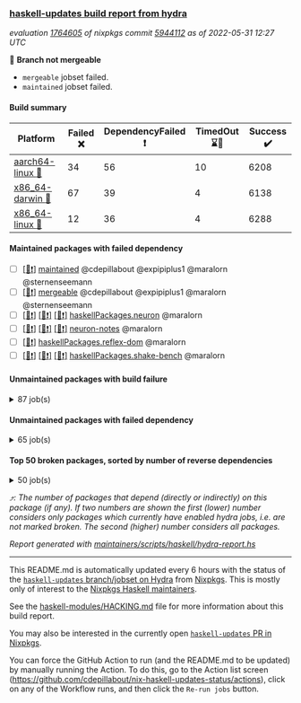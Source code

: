### [haskell-updates build report from hydra](https://hydra.nixos.org/jobset/nixpkgs/haskell-updates)
*evaluation [1764605](https://hydra.nixos.org/eval/1764605) of nixpkgs commit [5944112](https://github.com/NixOS/nixpkgs/commits/5944112af71a2bb444e7f66d44ecb9c7ccd99e83) as of 2022-05-31 12:27 UTC*

:red_circle: **Branch not mergeable**
  * `mergeable` jobset failed.
  * `maintained` jobset failed.

#### Build summary

 | Platform | Failed :x: | DependencyFailed :heavy_exclamation_mark: | TimedOut :hourglass::no_entry_sign: | Success :heavy_check_mark: | 
 | --- | --- | --- | --- | --- | 
 | [aarch64-linux :iphone:](https://hydra.nixos.org/eval/1764605?filter=.aarch64-linux) | 34 | 56 | 10 | 6208 | 
 | [x86_64-darwin :apple:](https://hydra.nixos.org/eval/1764605?filter=.x86_64-darwin) | 67 | 39 | 4 | 6138 | 
 | [x86_64-linux :penguin:](https://hydra.nixos.org/eval/1764605?filter=.x86_64-linux) | 12 | 36 | 4 | 6288 | 
#### Maintained packages with failed dependency
- [ ] [[:penguin::heavy_exclamation_mark:]](https://hydra.nixos.org/build/178716419) [maintained](https://hydra.nixos.org/eval/1764605?filter=maintained) @cdepillabout @expipiplus1 @maralorn @sternenseemann
- [ ] [[:penguin::heavy_exclamation_mark:]](https://hydra.nixos.org/build/178589486) [mergeable](https://hydra.nixos.org/eval/1764605?filter=mergeable) @cdepillabout @expipiplus1 @maralorn @sternenseemann
- [ ] [[:iphone::heavy_exclamation_mark:]](https://hydra.nixos.org/build/178700655) [[:apple::heavy_exclamation_mark:]](https://hydra.nixos.org/build/178700800) [[:penguin::heavy_exclamation_mark:]](https://hydra.nixos.org/build/178700678) [haskellPackages.neuron](https://hydra.nixos.org/eval/1764605?filter=haskellPackages.neuron) @maralorn
- [ ] [[:iphone::heavy_exclamation_mark:]](https://hydra.nixos.org/build/178700791) [[:apple::heavy_exclamation_mark:]](https://hydra.nixos.org/build/178700758) [[:penguin::heavy_exclamation_mark:]](https://hydra.nixos.org/build/178700794) [neuron-notes](https://hydra.nixos.org/eval/1764605?filter=neuron-notes) @maralorn
- [ ] [[:penguin::heavy_exclamation_mark:]](https://hydra.nixos.org/build/178580480) [haskellPackages.reflex-dom](https://hydra.nixos.org/eval/1764605?filter=haskellPackages.reflex-dom) @maralorn
- [ ] [[:iphone::heavy_exclamation_mark:]](https://hydra.nixos.org/build/178589164) [[:apple::heavy_exclamation_mark:]](https://hydra.nixos.org/build/178588410) [[:penguin::heavy_exclamation_mark:]](https://hydra.nixos.org/build/178586401) [haskellPackages.shake-bench](https://hydra.nixos.org/eval/1764605?filter=haskellPackages.shake-bench) @maralorn
#### Unmaintained packages with build failure
<details><summary>87 job(s) </summary>

- [ ] [[:iphone::x:]](https://hydra.nixos.org/build/178576717) [[:apple::x:]](https://hydra.nixos.org/build/178585311) [[:penguin::x:]](https://hydra.nixos.org/build/178586095) [haskellPackages.Chart-diagrams](https://hydra.nixos.org/eval/1764605?filter=haskellPackages.Chart-diagrams)  :arrow_heading_up: 9 | 14
- [ ] [[:iphone::x:]](https://hydra.nixos.org/build/178581820) [[:apple::x:]](https://hydra.nixos.org/build/178577090) [[:penguin::x:]](https://hydra.nixos.org/build/178594071) [haskellPackages.reflex](https://hydra.nixos.org/eval/1764605?filter=haskellPackages.reflex)  :arrow_heading_up: 6 | 44
- [ ] [[:iphone::x:]](https://hydra.nixos.org/build/178580821) [[:apple::heavy_check_mark:]](https://hydra.nixos.org/build/178585542) [[:penguin::heavy_check_mark:]](https://hydra.nixos.org/build/178579820) [haskellPackages.OrderedBits](https://hydra.nixos.org/eval/1764605?filter=haskellPackages.OrderedBits)  :arrow_heading_up: 5 | 36
- [ ] [[:iphone::x:]](https://hydra.nixos.org/build/178576783) [[:apple::x:]](https://hydra.nixos.org/build/178590748) [[:penguin::x:]](https://hydra.nixos.org/build/178577805) [haskellPackages.purescript](https://hydra.nixos.org/eval/1764605?filter=haskellPackages.purescript)  :arrow_heading_up: 3 | 8
- [ ] [[:iphone::x:]](https://hydra.nixos.org/build/178576809) [[:apple::heavy_check_mark:]](https://hydra.nixos.org/build/178578018) [[:penguin::heavy_check_mark:]](https://hydra.nixos.org/build/178586256) [haskellPackages.flatparse](https://hydra.nixos.org/eval/1764605?filter=haskellPackages.flatparse)  :arrow_heading_up: 3 | 5
- [ ] [[:iphone::x:]](https://hydra.nixos.org/build/178589003) [[:apple::heavy_check_mark:]](https://hydra.nixos.org/build/178591706) [[:penguin::heavy_check_mark:]](https://hydra.nixos.org/build/178594356) [haskellPackages.hw-json-simd](https://hydra.nixos.org/eval/1764605?filter=haskellPackages.hw-json-simd)  :arrow_heading_up: 2 | 8
- [ ] [[:iphone::x:]](https://hydra.nixos.org/build/178582790) [[:apple::heavy_check_mark:]](https://hydra.nixos.org/build/178588386) [[:penguin::heavy_check_mark:]](https://hydra.nixos.org/build/178588810) [haskellPackages.hw-simd](https://hydra.nixos.org/eval/1764605?filter=haskellPackages.hw-simd)  :arrow_heading_up: 2 | 8
- [ ] [[:iphone::x:]](https://hydra.nixos.org/build/178584294) [[:apple::heavy_check_mark:]](https://hydra.nixos.org/build/178585044) [[:penguin::heavy_check_mark:]](https://hydra.nixos.org/build/178582244) [haskellPackages.quic](https://hydra.nixos.org/eval/1764605?filter=haskellPackages.quic)  :arrow_heading_up: 2 | 2
- [ ] [[:iphone::x:]](https://hydra.nixos.org/build/178588770) [[:apple::heavy_check_mark:]](https://hydra.nixos.org/build/178595148) [[:penguin::heavy_check_mark:]](https://hydra.nixos.org/build/178587710) [haskellPackages.freetype2](https://hydra.nixos.org/eval/1764605?filter=haskellPackages.freetype2)  :arrow_heading_up: 1 | 8
- [ ] [[:iphone::heavy_check_mark:]](https://hydra.nixos.org/build/178582493) [[:apple::x:]](https://hydra.nixos.org/build/178590001) [[:penguin::heavy_check_mark:]](https://hydra.nixos.org/build/178581038) [haskellPackages.free-vector-spaces](https://hydra.nixos.org/eval/1764605?filter=haskellPackages.free-vector-spaces)  :arrow_heading_up: 1 | 7
- [ ] [[:iphone::x:]](https://hydra.nixos.org/build/178588014) [[:apple::heavy_check_mark:]](https://hydra.nixos.org/build/178586597) [[:penguin::heavy_check_mark:]](https://hydra.nixos.org/build/178591958) [haskellPackages.long-double](https://hydra.nixos.org/eval/1764605?filter=haskellPackages.long-double)  :arrow_heading_up: 1 | 2
- [ ] [[:iphone::x:]](https://hydra.nixos.org/build/178655807) [[:apple::x:]](https://hydra.nixos.org/build/178655802) [[:penguin::x:]](https://hydra.nixos.org/build/178655819) [haskellPackages.composite-cassava](https://hydra.nixos.org/eval/1764605?filter=haskellPackages.composite-cassava)  :arrow_heading_up: 1 | 1
- [ ] [[:iphone::x:]](https://hydra.nixos.org/build/178586191) [[:apple::x:]](https://hydra.nixos.org/build/178586963) [[:penguin::heavy_check_mark:]](https://hydra.nixos.org/build/178584803) [haskellPackages.easytensor](https://hydra.nixos.org/eval/1764605?filter=haskellPackages.easytensor)  :arrow_heading_up: 1 | 1
- [ ] [[:iphone::heavy_check_mark:]](https://hydra.nixos.org/build/178590955) [[:apple::x:]](https://hydra.nixos.org/build/178590566) [[:penguin::heavy_check_mark:]](https://hydra.nixos.org/build/178594277) [haskellPackages.grab](https://hydra.nixos.org/eval/1764605?filter=haskellPackages.grab)  :arrow_heading_up: 1 | 1
- [ ] [[:iphone::heavy_check_mark:]](https://hydra.nixos.org/build/178581028) [[:apple::x:]](https://hydra.nixos.org/build/178595362) [[:penguin::heavy_check_mark:]](https://hydra.nixos.org/build/178591845) [haskellPackages.kazura-queue](https://hydra.nixos.org/eval/1764605?filter=haskellPackages.kazura-queue)  :arrow_heading_up: 1 | 1
- [ ] [[:iphone::heavy_check_mark:]](https://hydra.nixos.org/build/178584109) [[:apple::x:]](https://hydra.nixos.org/build/178594502) [[:penguin::heavy_check_mark:]](https://hydra.nixos.org/build/178582825) [haskellPackages.keep-alive](https://hydra.nixos.org/eval/1764605?filter=haskellPackages.keep-alive)  :arrow_heading_up: 1 | 1
- [ ] [[:iphone::x:]](https://hydra.nixos.org/build/178586324) [[:apple::heavy_check_mark:]](https://hydra.nixos.org/build/178581133) [[:penguin::heavy_check_mark:]](https://hydra.nixos.org/build/178580064) [haskellPackages.nlopt-haskell](https://hydra.nixos.org/eval/1764605?filter=haskellPackages.nlopt-haskell)  :arrow_heading_up: 1 | 1
- [ ] [[:iphone::x:]](https://hydra.nixos.org/build/178700798) [[:apple::heavy_check_mark:]](https://hydra.nixos.org/build/178700740) [[:penguin::heavy_check_mark:]](https://hydra.nixos.org/build/178700702) [haskellPackages.swisstable](https://hydra.nixos.org/eval/1764605?filter=haskellPackages.swisstable)  :arrow_heading_up: 1 | 1
- [ ] [[:iphone::x:]](https://hydra.nixos.org/build/178578286) [[:apple::heavy_check_mark:]](https://hydra.nixos.org/build/178578363) [[:penguin::heavy_check_mark:]](https://hydra.nixos.org/build/178588035) [haskellPackages.unicode-properties](https://hydra.nixos.org/eval/1764605?filter=haskellPackages.unicode-properties)  :arrow_heading_up: 1 | 1
- [ ] [[:iphone::heavy_check_mark:]](https://hydra.nixos.org/build/178578840) [[:apple::x:]](https://hydra.nixos.org/build/178577147) [[:penguin::heavy_check_mark:]](https://hydra.nixos.org/build/178580620) [haskellPackages.zip](https://hydra.nixos.org/eval/1764605?filter=haskellPackages.zip)  :arrow_heading_up: 0 | 5
- [ ] [[:iphone::heavy_check_mark:]](https://hydra.nixos.org/build/178589262) [[:apple::x:]](https://hydra.nixos.org/build/178577259) [[:penguin::heavy_check_mark:]](https://hydra.nixos.org/build/178594238) [haskellPackages.PyF](https://hydra.nixos.org/eval/1764605?filter=haskellPackages.PyF)  :arrow_heading_up: 0 | 4
- [ ] [[:iphone::heavy_check_mark:]](https://hydra.nixos.org/build/178591753) [[:apple::x:]](https://hydra.nixos.org/build/178589361) [[:penguin::heavy_check_mark:]](https://hydra.nixos.org/build/178582714) [haskellPackages.hmidi](https://hydra.nixos.org/eval/1764605?filter=haskellPackages.hmidi)  :arrow_heading_up: 0 | 4
- [ ] [[:iphone::x:]](https://hydra.nixos.org/build/178589603) [[:apple::x:]](https://hydra.nixos.org/build/178589373) [[:penguin::x:]](https://hydra.nixos.org/build/178583875) [haskellPackages.bloodhound](https://hydra.nixos.org/eval/1764605?filter=haskellPackages.bloodhound)  :arrow_heading_up: 0 | 2
- [ ] [[:iphone::heavy_check_mark:]](https://hydra.nixos.org/build/178591190) [[:apple::x:]](https://hydra.nixos.org/build/178587512) [[:penguin::heavy_check_mark:]](https://hydra.nixos.org/build/178591027) [haskellPackages.posix-socket](https://hydra.nixos.org/eval/1764605?filter=haskellPackages.posix-socket)  :arrow_heading_up: 0 | 2
- [ ] [[:iphone::x:]](https://hydra.nixos.org/build/178588245) [[:apple::x:]](https://hydra.nixos.org/build/178595413) [[:penguin::x:]](https://hydra.nixos.org/build/178583505) [haskellPackages.servant-openapi3](https://hydra.nixos.org/eval/1764605?filter=haskellPackages.servant-openapi3)  :arrow_heading_up: 0 | 2
- [ ] [[:iphone::heavy_check_mark:]](https://hydra.nixos.org/build/178591059) [[:apple::x:]](https://hydra.nixos.org/build/178587819) [[:penguin::heavy_check_mark:]](https://hydra.nixos.org/build/178577559) [haskellPackages.gi-gdkx11](https://hydra.nixos.org/eval/1764605?filter=haskellPackages.gi-gdkx11)  :arrow_heading_up: 0 | 1
- [ ] [[:iphone::heavy_check_mark:]](https://hydra.nixos.org/build/178592946) [[:apple::x:]](https://hydra.nixos.org/build/178587992) [[:penguin::heavy_check_mark:]](https://hydra.nixos.org/build/178594839) [haskellPackages.hamid](https://hydra.nixos.org/eval/1764605?filter=haskellPackages.hamid)  :arrow_heading_up: 0 | 1
- [ ] [[:iphone::heavy_check_mark:]](https://hydra.nixos.org/build/178593498) [[:apple::x:]](https://hydra.nixos.org/build/178583194) [[:penguin::heavy_check_mark:]](https://hydra.nixos.org/build/178584434) [haskellPackages.hmatrix-morpheus](https://hydra.nixos.org/eval/1764605?filter=haskellPackages.hmatrix-morpheus)  :arrow_heading_up: 0 | 1
- [ ] [[:iphone::heavy_check_mark:]](https://hydra.nixos.org/build/178588359) [[:apple::x:]](https://hydra.nixos.org/build/178587791) [[:penguin::heavy_check_mark:]](https://hydra.nixos.org/build/178591404) [haskellPackages.huckleberry](https://hydra.nixos.org/eval/1764605?filter=haskellPackages.huckleberry)  :arrow_heading_up: 0 | 1
- [ ] [[:iphone::heavy_check_mark:]](https://hydra.nixos.org/build/178583215) [[:apple::x:]](https://hydra.nixos.org/build/178587040) [[:penguin::heavy_check_mark:]](https://hydra.nixos.org/build/178587363) [haskellPackages.openal-ffi](https://hydra.nixos.org/eval/1764605?filter=haskellPackages.openal-ffi)  :arrow_heading_up: 0 | 1
- [ ] [[:iphone::x:]](https://hydra.nixos.org/build/178584448) [[:apple::x:]](https://hydra.nixos.org/build/178582031) [[:penguin::x:]](https://hydra.nixos.org/build/178586787) [haskellPackages.pcre2](https://hydra.nixos.org/eval/1764605?filter=haskellPackages.pcre2)  :arrow_heading_up: 0 | 1
- [ ] [[:iphone::x:]](https://hydra.nixos.org/build/178592215) [[:apple::heavy_check_mark:]](https://hydra.nixos.org/build/178585209) [[:penguin::heavy_check_mark:]](https://hydra.nixos.org/build/178591112) [haskellPackages.picosat](https://hydra.nixos.org/eval/1764605?filter=haskellPackages.picosat)  :arrow_heading_up: 0 | 1
- [ ] [[:iphone::heavy_check_mark:]](https://hydra.nixos.org/build/178583799) [[:apple::x:]](https://hydra.nixos.org/build/178594911) [[:penguin::heavy_check_mark:]](https://hydra.nixos.org/build/178588102) [haskellPackages.select](https://hydra.nixos.org/eval/1764605?filter=haskellPackages.select)  :arrow_heading_up: 0 | 1
- [ ] [[:iphone::heavy_check_mark:]](https://hydra.nixos.org/build/178593694) [[:apple::x:]](https://hydra.nixos.org/build/178584930) [[:penguin::heavy_check_mark:]](https://hydra.nixos.org/build/178576964) [haskellPackages.sysinfo](https://hydra.nixos.org/eval/1764605?filter=haskellPackages.sysinfo)  :arrow_heading_up: 0 | 1
- [ ] [[:iphone::heavy_check_mark:]](https://hydra.nixos.org/build/178590844) [[:apple::x:]](https://hydra.nixos.org/build/178576345) [[:penguin::heavy_check_mark:]](https://hydra.nixos.org/build/178577061) [haskellPackages.FractalArt](https://hydra.nixos.org/eval/1764605?filter=haskellPackages.FractalArt) 
- [ ] [[:iphone::x:]](https://hydra.nixos.org/build/178578849) [[:apple::heavy_check_mark:]](https://hydra.nixos.org/build/178581194) [[:penguin::heavy_check_mark:]](https://hydra.nixos.org/build/178584815) [haskellPackages.HsASA](https://hydra.nixos.org/eval/1764605?filter=haskellPackages.HsASA) 
- [ ] [[:iphone::x:]](https://hydra.nixos.org/build/178587340) [[:apple::heavy_check_mark:]](https://hydra.nixos.org/build/178587124) [[:penguin::heavy_check_mark:]](https://hydra.nixos.org/build/178585583) [haskellPackages.binary-io](https://hydra.nixos.org/eval/1764605?filter=haskellPackages.binary-io) 
- [ ] [[:iphone::hourglass::no_entry_sign:]](https://hydra.nixos.org/build/178585255) [[:apple::x:]](https://hydra.nixos.org/build/178588587) [[:penguin::hourglass::no_entry_sign:]](https://hydra.nixos.org/build/178594092) [haskellPackages.bindings-common](https://hydra.nixos.org/eval/1764605?filter=haskellPackages.bindings-common) 
- [ ] [[:iphone::heavy_check_mark:]](https://hydra.nixos.org/build/178594215) [[:apple::x:]](https://hydra.nixos.org/build/178590778) [[:penguin::heavy_check_mark:]](https://hydra.nixos.org/build/178587684) [haskellPackages.chiphunk](https://hydra.nixos.org/eval/1764605?filter=haskellPackages.chiphunk) 
- [ ] [[:iphone::x:]](https://hydra.nixos.org/build/178585897) [[:apple::heavy_check_mark:]](https://hydra.nixos.org/build/178591307) [[:penguin::heavy_check_mark:]](https://hydra.nixos.org/build/178595318) [haskellPackages.comfort-fftw](https://hydra.nixos.org/eval/1764605?filter=haskellPackages.comfort-fftw) 
- [ ] [[:iphone::x:]](https://hydra.nixos.org/build/178655813) [[:apple::x:]](https://hydra.nixos.org/build/178655779) [[:penguin::x:]](https://hydra.nixos.org/build/178655809) [haskellPackages.composite-dhall](https://hydra.nixos.org/eval/1764605?filter=haskellPackages.composite-dhall) 
- [ ] [[:iphone::x:]](https://hydra.nixos.org/build/178655793) [[:apple::x:]](https://hydra.nixos.org/build/178655788) [[:penguin::x:]](https://hydra.nixos.org/build/178655790) [haskellPackages.composite-ekg](https://hydra.nixos.org/eval/1764605?filter=haskellPackages.composite-ekg) 
- [ ] [[:iphone::x:]](https://hydra.nixos.org/build/178655815) [[:apple::x:]](https://hydra.nixos.org/build/178655787) [[:penguin::x:]](https://hydra.nixos.org/build/178655805) [haskellPackages.composite-lens-extra](https://hydra.nixos.org/eval/1764605?filter=haskellPackages.composite-lens-extra) 
- [ ] [[:iphone::x:]](https://hydra.nixos.org/build/178590105) [[:apple::heavy_check_mark:]](https://hydra.nixos.org/build/178588287) [[:penguin::heavy_check_mark:]](https://hydra.nixos.org/build/178589211) [haskellPackages.decision-diagrams](https://hydra.nixos.org/eval/1764605?filter=haskellPackages.decision-diagrams) 
- [ ] [[:iphone::heavy_check_mark:]](https://hydra.nixos.org/build/178592995) [[:apple::x:]](https://hydra.nixos.org/build/178578448) [[:penguin::heavy_check_mark:]](https://hydra.nixos.org/build/178579174) [haskellPackages.diskhash](https://hydra.nixos.org/eval/1764605?filter=haskellPackages.diskhash) 
- [ ] [[:iphone::heavy_check_mark:]](https://hydra.nixos.org/build/178576456) [[:apple::x:]](https://hydra.nixos.org/build/178577416) [[:penguin::heavy_check_mark:]](https://hydra.nixos.org/build/178583024) [haskellPackages.env-extra](https://hydra.nixos.org/eval/1764605?filter=haskellPackages.env-extra) 
- [ ] [[:iphone::heavy_check_mark:]](https://hydra.nixos.org/build/178587233) [[:apple::x:]](https://hydra.nixos.org/build/178589801) [[:penguin::heavy_check_mark:]](https://hydra.nixos.org/build/178581396) [haskellPackages.epub-tools](https://hydra.nixos.org/eval/1764605?filter=haskellPackages.epub-tools) 
- [ ] [[:iphone::heavy_check_mark:]](https://hydra.nixos.org/build/178582145) [[:apple::x:]](https://hydra.nixos.org/build/178584755) [[:penguin::heavy_check_mark:]](https://hydra.nixos.org/build/178585074) [haskellPackages.fudgets](https://hydra.nixos.org/eval/1764605?filter=haskellPackages.fudgets) 
- [ ] [[:iphone::heavy_check_mark:]](https://hydra.nixos.org/build/178595477) [[:apple::x:]](https://hydra.nixos.org/build/178587632) [[:penguin::heavy_check_mark:]](https://hydra.nixos.org/build/178589677) [haskellPackages.gerrit](https://hydra.nixos.org/eval/1764605?filter=haskellPackages.gerrit) 
- [ ] [[:iphone::heavy_check_mark:]](https://hydra.nixos.org/build/178581116) [[:apple::x:]](https://hydra.nixos.org/build/178589540) [[:penguin::heavy_check_mark:]](https://hydra.nixos.org/build/178593322) [haskellPackages.ghc-gc-hook](https://hydra.nixos.org/eval/1764605?filter=haskellPackages.ghc-gc-hook) 
- [ ] [[:apple::x:]](https://hydra.nixos.org/build/178582138) [haskellPackages.gi-gtkosxapplication](https://hydra.nixos.org/eval/1764605?filter=haskellPackages.gi-gtkosxapplication) 
- [ ] [[:iphone::x:]](https://hydra.nixos.org/build/178583654) [[:penguin::heavy_check_mark:]](https://hydra.nixos.org/build/178585466) [haskellPackages.gnome-keyring](https://hydra.nixos.org/eval/1764605?filter=haskellPackages.gnome-keyring) 
- [ ] [[:apple::x:]](https://hydra.nixos.org/build/178585045) [haskellPackages.gtk-mac-integration](https://hydra.nixos.org/eval/1764605?filter=haskellPackages.gtk-mac-integration) 
- [ ] [[:iphone::heavy_check_mark:]](https://hydra.nixos.org/build/178576579) [[:apple::x:]](https://hydra.nixos.org/build/178593878) [[:penguin::heavy_check_mark:]](https://hydra.nixos.org/build/178594402) [haskellPackages.gtk-traymanager](https://hydra.nixos.org/eval/1764605?filter=haskellPackages.gtk-traymanager) 
- [ ] [[:apple::x:]](https://hydra.nixos.org/build/178580333) [haskellPackages.gtk3-mac-integration](https://hydra.nixos.org/eval/1764605?filter=haskellPackages.gtk3-mac-integration) 
- [ ] [[:iphone::heavy_check_mark:]](https://hydra.nixos.org/build/178593123) [[:apple::x:]](https://hydra.nixos.org/build/178582074) [[:penguin::heavy_check_mark:]](https://hydra.nixos.org/build/178588706) [haskellPackages.hid](https://hydra.nixos.org/eval/1764605?filter=haskellPackages.hid) 
- [ ] [[:iphone::heavy_check_mark:]](https://hydra.nixos.org/build/178587061) [[:apple::x:]](https://hydra.nixos.org/build/178586476) [[:penguin::heavy_check_mark:]](https://hydra.nixos.org/build/178595444) [haskellPackages.hinotify-conduit](https://hydra.nixos.org/eval/1764605?filter=haskellPackages.hinotify-conduit) 
- [ ] [[:iphone::heavy_check_mark:]](https://hydra.nixos.org/build/178589682) [[:apple::x:]](https://hydra.nixos.org/build/178587019) [[:penguin::heavy_check_mark:]](https://hydra.nixos.org/build/178590849) [haskellPackages.hsshellscript](https://hydra.nixos.org/eval/1764605?filter=haskellPackages.hsshellscript) 
- [ ] [[:iphone::heavy_check_mark:]](https://hydra.nixos.org/build/178588366) [[:apple::x:]](https://hydra.nixos.org/build/178582939) [[:penguin::heavy_check_mark:]](https://hydra.nixos.org/build/178576668) [haskellPackages.hssourceinfo](https://hydra.nixos.org/eval/1764605?filter=haskellPackages.hssourceinfo) 
- [ ] [[:iphone::heavy_check_mark:]](https://hydra.nixos.org/build/178576331) [[:apple::x:]](https://hydra.nixos.org/build/178577301) [[:penguin::heavy_check_mark:]](https://hydra.nixos.org/build/178583789) [haskellPackages.ipcvar](https://hydra.nixos.org/eval/1764605?filter=haskellPackages.ipcvar) 
- [ ] [[:iphone::x:]](https://hydra.nixos.org/build/178584209) [[:apple::heavy_check_mark:]](https://hydra.nixos.org/build/178589124) [[:penguin::heavy_check_mark:]](https://hydra.nixos.org/build/178587743) [haskellPackages.jammittools](https://hydra.nixos.org/eval/1764605?filter=haskellPackages.jammittools) 
- [ ] [[:apple::x:]](https://hydra.nixos.org/build/178582060) [haskellPackages.kqueue](https://hydra.nixos.org/eval/1764605?filter=haskellPackages.kqueue) 
- [ ] [[:iphone::heavy_check_mark:]](https://hydra.nixos.org/build/178590375) [[:apple::x:]](https://hydra.nixos.org/build/178579208) [[:penguin::heavy_check_mark:]](https://hydra.nixos.org/build/178577486) [haskellPackages.leveldb-haskell-fork](https://hydra.nixos.org/eval/1764605?filter=haskellPackages.leveldb-haskell-fork) 
- [ ] [[:iphone::heavy_check_mark:]](https://hydra.nixos.org/build/178577563) [[:apple::x:]](https://hydra.nixos.org/build/178577533) [[:penguin::heavy_check_mark:]](https://hydra.nixos.org/build/178587270) [haskellPackages.linux-framebuffer](https://hydra.nixos.org/eval/1764605?filter=haskellPackages.linux-framebuffer) 
- [ ] [[:iphone::heavy_check_mark:]](https://hydra.nixos.org/build/178577974) [[:apple::x:]](https://hydra.nixos.org/build/178581200) [[:penguin::heavy_check_mark:]](https://hydra.nixos.org/build/178582935) [haskellPackages.mediawiki2latex](https://hydra.nixos.org/eval/1764605?filter=haskellPackages.mediawiki2latex) 
- [ ] [[:iphone::heavy_check_mark:]](https://hydra.nixos.org/build/178594362) [[:apple::x:]](https://hydra.nixos.org/build/178581915) [[:penguin::heavy_check_mark:]](https://hydra.nixos.org/build/178590209) [haskellPackages.mercury-api](https://hydra.nixos.org/eval/1764605?filter=haskellPackages.mercury-api) 
- [ ] [[:iphone::heavy_check_mark:]](https://hydra.nixos.org/build/178588321) [[:apple::x:]](https://hydra.nixos.org/build/178590913) [[:penguin::heavy_check_mark:]](https://hydra.nixos.org/build/178590128) [haskellPackages.nano-cryptr](https://hydra.nixos.org/eval/1764605?filter=haskellPackages.nano-cryptr) 
- [ ] [[:iphone::x:]](https://hydra.nixos.org/build/178581535) [[:apple::x:]](https://hydra.nixos.org/build/178579446) [[:penguin::x:]](https://hydra.nixos.org/build/178581569) [haskellPackages.pandoc-crossref](https://hydra.nixos.org/eval/1764605?filter=haskellPackages.pandoc-crossref) 
- [ ] [[:iphone::heavy_check_mark:]](https://hydra.nixos.org/build/178578001) [[:apple::x:]](https://hydra.nixos.org/build/178576958) [[:penguin::heavy_check_mark:]](https://hydra.nixos.org/build/178578304) [haskellPackages.persistent-pagination](https://hydra.nixos.org/eval/1764605?filter=haskellPackages.persistent-pagination) 
- [ ] [[:iphone::heavy_check_mark:]](https://hydra.nixos.org/build/178576269) [[:apple::x:]](https://hydra.nixos.org/build/178578862) [[:penguin::heavy_check_mark:]](https://hydra.nixos.org/build/178585620) [haskellPackages.phatsort](https://hydra.nixos.org/eval/1764605?filter=haskellPackages.phatsort) 
- [ ] [[:iphone::heavy_check_mark:]](https://hydra.nixos.org/build/178580063) [[:apple::x:]](https://hydra.nixos.org/build/178584627) [[:penguin::heavy_check_mark:]](https://hydra.nixos.org/build/178590510) [haskellPackages.ping-wrapper](https://hydra.nixos.org/eval/1764605?filter=haskellPackages.ping-wrapper) 
- [ ] [[:iphone::heavy_check_mark:]](https://hydra.nixos.org/build/178585948) [[:apple::x:]](https://hydra.nixos.org/build/178581420) [[:penguin::heavy_check_mark:]](https://hydra.nixos.org/build/178587295) [haskellPackages.posix-timer](https://hydra.nixos.org/eval/1764605?filter=haskellPackages.posix-timer) 
- [ ] [[:iphone::heavy_check_mark:]](https://hydra.nixos.org/build/178579270) [[:apple::x:]](https://hydra.nixos.org/build/178589043) [[:penguin::heavy_check_mark:]](https://hydra.nixos.org/build/178578179) [haskellPackages.pthread](https://hydra.nixos.org/eval/1764605?filter=haskellPackages.pthread) 
- [ ] [[:iphone::heavy_check_mark:]](https://hydra.nixos.org/build/178583986) [[:apple::x:]](https://hydra.nixos.org/build/178577284) [[:penguin::heavy_check_mark:]](https://hydra.nixos.org/build/178592505) [haskellPackages.reserve](https://hydra.nixos.org/eval/1764605?filter=haskellPackages.reserve) 
- [ ] [[:iphone::x:]](https://hydra.nixos.org/build/178582332) [[:apple::heavy_check_mark:]](https://hydra.nixos.org/build/178578242) [[:penguin::heavy_check_mark:]](https://hydra.nixos.org/build/178580853) [haskellPackages.risc386](https://hydra.nixos.org/eval/1764605?filter=haskellPackages.risc386) 
- [ ] [[:iphone::heavy_check_mark:]](https://hydra.nixos.org/build/178590003) [[:apple::x:]](https://hydra.nixos.org/build/178581797) [[:penguin::heavy_check_mark:]](https://hydra.nixos.org/build/178581185) [haskellPackages.sfml-audio](https://hydra.nixos.org/eval/1764605?filter=haskellPackages.sfml-audio) 
- [ ] [[:iphone::heavy_check_mark:]](https://hydra.nixos.org/build/178589735) [[:apple::x:]](https://hydra.nixos.org/build/178594120) [[:penguin::heavy_check_mark:]](https://hydra.nixos.org/build/178590184) [haskellPackages.shared-memory](https://hydra.nixos.org/eval/1764605?filter=haskellPackages.shared-memory) 
- [ ] [[:iphone::heavy_check_mark:]](https://hydra.nixos.org/build/178591842) [[:apple::x:]](https://hydra.nixos.org/build/178590846) [[:penguin::heavy_check_mark:]](https://hydra.nixos.org/build/178590422) [haskellPackages.skews](https://hydra.nixos.org/eval/1764605?filter=haskellPackages.skews) 
- [ ] [[:iphone::x:]](https://hydra.nixos.org/build/178585183) [[:apple::x:]](https://hydra.nixos.org/build/178594387) [[:penguin::heavy_check_mark:]](https://hydra.nixos.org/build/178590743) [haskellPackages.slugify](https://hydra.nixos.org/eval/1764605?filter=haskellPackages.slugify) 
- [ ] [[:iphone::heavy_check_mark:]](https://hydra.nixos.org/build/178592145) [[:apple::x:]](https://hydra.nixos.org/build/178579156) [[:penguin::heavy_check_mark:]](https://hydra.nixos.org/build/178591638) [haskellPackages.tailfile-hinotify](https://hydra.nixos.org/eval/1764605?filter=haskellPackages.tailfile-hinotify) 
- [ ] [[:iphone::x:]](https://hydra.nixos.org/build/178588768) [[:apple::x:]](https://hydra.nixos.org/build/178581722) [[:penguin::x:]](https://hydra.nixos.org/build/178593799) [haskellPackages.text-builder-linear](https://hydra.nixos.org/eval/1764605?filter=haskellPackages.text-builder-linear) 
- [ ] [[:iphone::x:]](https://hydra.nixos.org/build/178582777) [[:apple::heavy_check_mark:]](https://hydra.nixos.org/build/178583310) [[:penguin::heavy_check_mark:]](https://hydra.nixos.org/build/178586522) [haskellPackages.wiringPi](https://hydra.nixos.org/eval/1764605?filter=haskellPackages.wiringPi) 
- [ ] [[:iphone::x:]](https://hydra.nixos.org/build/178592157) [[:apple::heavy_check_mark:]](https://hydra.nixos.org/build/178592530) [[:penguin::heavy_check_mark:]](https://hydra.nixos.org/build/178592351) [haskellPackages.x86-64bit](https://hydra.nixos.org/eval/1764605?filter=haskellPackages.x86-64bit) 
- [ ] [[:iphone::heavy_check_mark:]](https://hydra.nixos.org/build/178589996) [[:apple::x:]](https://hydra.nixos.org/build/178588898) [[:penguin::heavy_check_mark:]](https://hydra.nixos.org/build/178580666) [haskellPackages.xmonad-utils](https://hydra.nixos.org/eval/1764605?filter=haskellPackages.xmonad-utils) 
- [ ] [[:iphone::heavy_check_mark:]](https://hydra.nixos.org/build/178592338) [[:apple::x:]](https://hydra.nixos.org/build/178577400) [[:penguin::heavy_check_mark:]](https://hydra.nixos.org/build/178581190) [haskellPackages.yoga](https://hydra.nixos.org/eval/1764605?filter=haskellPackages.yoga) 
- [ ] [[:iphone::heavy_check_mark:]](https://hydra.nixos.org/build/178587151) [[:apple::x:]](https://hydra.nixos.org/build/178577920) [[:penguin::heavy_check_mark:]](https://hydra.nixos.org/build/178582473) [haskellPackages.zot](https://hydra.nixos.org/eval/1764605?filter=haskellPackages.zot) 
- [ ] [[:iphone::heavy_check_mark:]](https://hydra.nixos.org/build/178585236) [[:apple::x:]](https://hydra.nixos.org/build/178584798) [[:penguin::heavy_check_mark:]](https://hydra.nixos.org/build/178582182) [haskellPackages.zxcvbn-c](https://hydra.nixos.org/eval/1764605?filter=haskellPackages.zxcvbn-c) 
</details>

#### Unmaintained packages with failed dependency
<details><summary>65 job(s) </summary>

- [ ] [[:iphone::heavy_exclamation_mark:]](https://hydra.nixos.org/build/178582477) [[:apple::heavy_check_mark:]](https://hydra.nixos.org/build/178583177) [[:penguin::heavy_check_mark:]](https://hydra.nixos.org/build/178577540) [haskellPackages.PrimitiveArray](https://hydra.nixos.org/eval/1764605?filter=haskellPackages.PrimitiveArray)  :arrow_heading_up: 4 | 35
- [ ] [[:iphone::heavy_exclamation_mark:]](https://hydra.nixos.org/build/178576740) [[:apple::heavy_exclamation_mark:]](https://hydra.nixos.org/build/178594860) [[:penguin::heavy_exclamation_mark:]](https://hydra.nixos.org/build/178580788) [haskellPackages.reflex-dom-core](https://hydra.nixos.org/eval/1764605?filter=haskellPackages.reflex-dom-core)  :arrow_heading_up: 4 | 20
- [ ] [[:iphone::heavy_exclamation_mark:]](https://hydra.nixos.org/build/178588318) [[:apple::heavy_check_mark:]](https://hydra.nixos.org/build/178579190) [[:penguin::heavy_check_mark:]](https://hydra.nixos.org/build/178582893) [haskellPackages.BiobaseTypes](https://hydra.nixos.org/eval/1764605?filter=haskellPackages.BiobaseTypes)  :arrow_heading_up: 3 | 21
- [ ] [[:iphone::heavy_exclamation_mark:]](https://hydra.nixos.org/build/178591240) [[:apple::heavy_check_mark:]](https://hydra.nixos.org/build/178590750) [[:penguin::heavy_check_mark:]](https://hydra.nixos.org/build/178577350) [haskellPackages.BiobaseENA](https://hydra.nixos.org/eval/1764605?filter=haskellPackages.BiobaseENA)  :arrow_heading_up: 1 | 18
- [ ] [[:iphone::heavy_exclamation_mark:]](https://hydra.nixos.org/build/178580236) [[:apple::heavy_check_mark:]](https://hydra.nixos.org/build/178580112) [[:penguin::heavy_check_mark:]](https://hydra.nixos.org/build/178576667) [haskellPackages.exon](https://hydra.nixos.org/eval/1764605?filter=haskellPackages.exon)  :arrow_heading_up: 1 | 3
- [ ] [[:iphone::heavy_exclamation_mark:]](https://hydra.nixos.org/build/178579448) [[:apple::heavy_exclamation_mark:]](https://hydra.nixos.org/build/178581955) [[:penguin::heavy_exclamation_mark:]](https://hydra.nixos.org/build/178591495) [haskellPackages.hip](https://hydra.nixos.org/eval/1764605?filter=haskellPackages.hip)  :arrow_heading_up: 1 | 3
- [ ] [hoogle](https://hydra.nixos.org/eval/1764605?filter=hoogle)  :arrow_heading_up: 1 | 3
  - [[:iphone::heavy_check_mark:]](https://hydra.nixos.org/build/178590898) [[:apple::heavy_check_mark:]](https://hydra.nixos.org/build/178582624) [[:penguin::heavy_check_mark:]](https://hydra.nixos.org/build/178583387) [haskell.packages.ghc8107](https://hydra.nixos.org/eval/1764605?filter=haskell.packages.ghc8107.hoogle)
  - [[:iphone::heavy_check_mark:]](https://hydra.nixos.org/build/178579590) [[:apple::heavy_check_mark:]](https://hydra.nixos.org/build/178593651) [[:penguin::heavy_check_mark:]](https://hydra.nixos.org/build/178580445) [haskell.packages.ghc884](https://hydra.nixos.org/eval/1764605?filter=haskell.packages.ghc884.hoogle)
  - [[:iphone::heavy_check_mark:]](https://hydra.nixos.org/build/178593013) [[:apple::heavy_check_mark:]](https://hydra.nixos.org/build/178577919) [[:penguin::heavy_check_mark:]](https://hydra.nixos.org/build/178593639) [haskell.packages.ghc902](https://hydra.nixos.org/eval/1764605?filter=haskell.packages.ghc902.hoogle)
  - [[:iphone::heavy_exclamation_mark:]](https://hydra.nixos.org/build/178580305) [[:apple::heavy_check_mark:]](https://hydra.nixos.org/build/178591233) [[:penguin::heavy_check_mark:]](https://hydra.nixos.org/build/178585061) [haskell.packages.ghc923](https://hydra.nixos.org/eval/1764605?filter=haskell.packages.ghc923.hoogle)
  - [[:iphone::heavy_check_mark:]](https://hydra.nixos.org/build/178594589) [[:apple::heavy_check_mark:]](https://hydra.nixos.org/build/178580523) [[:penguin::heavy_check_mark:]](https://hydra.nixos.org/build/178586455) [haskellPackages](https://hydra.nixos.org/eval/1764605?filter=haskellPackages.hoogle)
- [ ] [[:iphone::heavy_exclamation_mark:]](https://hydra.nixos.org/build/178580684) [[:penguin::heavy_exclamation_mark:]](https://hydra.nixos.org/build/178588618) [haskellPackages.hbro](https://hydra.nixos.org/eval/1764605?filter=haskellPackages.hbro)  :arrow_heading_up: 1 | 1
- [ ] [[:iphone::heavy_exclamation_mark:]](https://hydra.nixos.org/build/178576867) [[:apple::heavy_check_mark:]](https://hydra.nixos.org/build/178584347) [[:penguin::heavy_check_mark:]](https://hydra.nixos.org/build/178592290) [haskellPackages.http3](https://hydra.nixos.org/eval/1764605?filter=haskellPackages.http3)  :arrow_heading_up: 1 | 1
- [ ] [[:iphone::heavy_exclamation_mark:]](https://hydra.nixos.org/build/178591907) [[:apple::heavy_exclamation_mark:]](https://hydra.nixos.org/build/178578092) [[:penguin::heavy_exclamation_mark:]](https://hydra.nixos.org/build/178578110) [haskellPackages.reflex-dom-pandoc](https://hydra.nixos.org/eval/1764605?filter=haskellPackages.reflex-dom-pandoc)  :arrow_heading_up: 1 | 1
- [ ] [[:iphone::heavy_check_mark:]](https://hydra.nixos.org/build/178582791) [[:apple::heavy_exclamation_mark:]](https://hydra.nixos.org/build/178592249) [[:penguin::heavy_check_mark:]](https://hydra.nixos.org/build/178593797) [haskellPackages.wss-client](https://hydra.nixos.org/eval/1764605?filter=haskellPackages.wss-client)  :arrow_heading_up: 1 | 1
- [ ] [[:iphone::heavy_exclamation_mark:]](https://hydra.nixos.org/build/178593027) [[:apple::heavy_check_mark:]](https://hydra.nixos.org/build/178594827) [[:penguin::heavy_check_mark:]](https://hydra.nixos.org/build/178581118) [haskellPackages.BiobaseXNA](https://hydra.nixos.org/eval/1764605?filter=haskellPackages.BiobaseXNA)  :arrow_heading_up: 0 | 17
- [ ] [[:iphone::heavy_exclamation_mark:]](https://hydra.nixos.org/build/178587492) [[:apple::heavy_check_mark:]](https://hydra.nixos.org/build/178576341) [[:penguin::heavy_check_mark:]](https://hydra.nixos.org/build/178593855) [haskellPackages.hw-json-standard-cursor](https://hydra.nixos.org/eval/1764605?filter=haskellPackages.hw-json-standard-cursor)  :arrow_heading_up: 0 | 6
- [ ] [[:iphone::heavy_exclamation_mark:]](https://hydra.nixos.org/build/178591192) [[:apple::heavy_check_mark:]](https://hydra.nixos.org/build/178583288) [[:penguin::heavy_check_mark:]](https://hydra.nixos.org/build/178587961) [haskellPackages.hw-json-simple-cursor](https://hydra.nixos.org/eval/1764605?filter=haskellPackages.hw-json-simple-cursor)  :arrow_heading_up: 0 | 4
- [ ] [[:iphone::heavy_exclamation_mark:]](https://hydra.nixos.org/build/178583008) [[:apple::heavy_check_mark:]](https://hydra.nixos.org/build/178586248) [[:penguin::heavy_check_mark:]](https://hydra.nixos.org/build/178586501) [haskellPackages.BiobaseFasta](https://hydra.nixos.org/eval/1764605?filter=haskellPackages.BiobaseFasta)  :arrow_heading_up: 0 | 3
- [ ] [[:iphone::heavy_exclamation_mark:]](https://hydra.nixos.org/build/178579375) [[:apple::heavy_check_mark:]](https://hydra.nixos.org/build/178586347) [[:penguin::heavy_check_mark:]](https://hydra.nixos.org/build/178594280) [haskellPackages.hw-dsv](https://hydra.nixos.org/eval/1764605?filter=haskellPackages.hw-dsv)  :arrow_heading_up: 0 | 3
- [ ] [[:iphone::heavy_exclamation_mark:]](https://hydra.nixos.org/build/178583041) [[:apple::heavy_check_mark:]](https://hydra.nixos.org/build/178587696) [[:penguin::heavy_check_mark:]](https://hydra.nixos.org/build/178583740) [haskellPackages.polysemy-http](https://hydra.nixos.org/eval/1764605?filter=haskellPackages.polysemy-http)  :arrow_heading_up: 0 | 2
- [ ] [[:iphone::heavy_check_mark:]](https://hydra.nixos.org/build/178588571) [[:apple::heavy_exclamation_mark:]](https://hydra.nixos.org/build/178586182) [[:penguin::heavy_check_mark:]](https://hydra.nixos.org/build/178579430) [haskellPackages.dde](https://hydra.nixos.org/eval/1764605?filter=haskellPackages.dde)  :arrow_heading_up: 0 | 1
- [ ] [[:iphone::heavy_exclamation_mark:]](https://hydra.nixos.org/build/178582311) [[:apple::heavy_exclamation_mark:]](https://hydra.nixos.org/build/178594869) [[:penguin::heavy_exclamation_mark:]](https://hydra.nixos.org/build/178578591) [haskellPackages.Chart-tests](https://hydra.nixos.org/eval/1764605?filter=haskellPackages.Chart-tests) 
- [ ] [[:iphone::heavy_exclamation_mark:]](https://hydra.nixos.org/build/178589443) [[:apple::heavy_exclamation_mark:]](https://hydra.nixos.org/build/178580513) [[:penguin::heavy_exclamation_mark:]](https://hydra.nixos.org/build/178594909) [haskellPackages.GuiHaskell](https://hydra.nixos.org/eval/1764605?filter=haskellPackages.GuiHaskell) 
- [ ] [[:iphone::heavy_exclamation_mark:]](https://hydra.nixos.org/build/178595295) [[:apple::heavy_exclamation_mark:]](https://hydra.nixos.org/build/178579183) [[:penguin::heavy_exclamation_mark:]](https://hydra.nixos.org/build/178580878) [haskellPackages.HPlot](https://hydra.nixos.org/eval/1764605?filter=haskellPackages.HPlot) 
- [ ] [[:iphone::heavy_exclamation_mark:]](https://hydra.nixos.org/build/178577953) [[:apple::heavy_exclamation_mark:]](https://hydra.nixos.org/build/178590655) [[:penguin::heavy_exclamation_mark:]](https://hydra.nixos.org/build/178582800) [haskellPackages.aivika-experiment-diagrams](https://hydra.nixos.org/eval/1764605?filter=haskellPackages.aivika-experiment-diagrams) 
- [ ] [[:iphone::heavy_exclamation_mark:]](https://hydra.nixos.org/build/178576590) [[:apple::heavy_check_mark:]](https://hydra.nixos.org/build/178586448) [[:penguin::heavy_check_mark:]](https://hydra.nixos.org/build/178580907) [haskellPackages.align-audio](https://hydra.nixos.org/eval/1764605?filter=haskellPackages.align-audio) 
- [ ] [[:iphone::heavy_exclamation_mark:]](https://hydra.nixos.org/build/178589358) [[:apple::heavy_exclamation_mark:]](https://hydra.nixos.org/build/178592905) [[:penguin::heavy_exclamation_mark:]](https://hydra.nixos.org/build/178584744) [haskellPackages.bench-graph](https://hydra.nixos.org/eval/1764605?filter=haskellPackages.bench-graph) 
- [ ] [[:iphone::heavy_exclamation_mark:]](https://hydra.nixos.org/build/178593177) [[:apple::heavy_exclamation_mark:]](https://hydra.nixos.org/build/178581456) [[:penguin::heavy_exclamation_mark:]](https://hydra.nixos.org/build/178576638) [haskellPackages.bench-show](https://hydra.nixos.org/eval/1764605?filter=haskellPackages.bench-show) 
- [ ] [[:iphone::heavy_exclamation_mark:]](https://hydra.nixos.org/build/178593834) [[:apple::heavy_exclamation_mark:]](https://hydra.nixos.org/build/178592169) [[:penguin::heavy_exclamation_mark:]](https://hydra.nixos.org/build/178588651) [haskellPackages.bluetile](https://hydra.nixos.org/eval/1764605?filter=haskellPackages.bluetile) 
- [ ] [[:iphone::heavy_exclamation_mark:]](https://hydra.nixos.org/build/178592562) [[:apple::heavy_exclamation_mark:]](https://hydra.nixos.org/build/178581901) [[:penguin::heavy_exclamation_mark:]](https://hydra.nixos.org/build/178585396) [haskellPackages.concurrency-benchmarks](https://hydra.nixos.org/eval/1764605?filter=haskellPackages.concurrency-benchmarks) 
- [ ] [[:iphone::heavy_exclamation_mark:]](https://hydra.nixos.org/build/178576508) [[:apple::heavy_exclamation_mark:]](https://hydra.nixos.org/build/178585219) [[:penguin::heavy_check_mark:]](https://hydra.nixos.org/build/178594809) [haskellPackages.easytensor-vulkan](https://hydra.nixos.org/eval/1764605?filter=haskellPackages.easytensor-vulkan) 
- [ ] [[:iphone::heavy_exclamation_mark:]](https://hydra.nixos.org/build/178581127) [[:apple::heavy_exclamation_mark:]](https://hydra.nixos.org/build/178589566) [[:penguin::heavy_exclamation_mark:]](https://hydra.nixos.org/build/178591066) [haskellPackages.gladexml-accessor](https://hydra.nixos.org/eval/1764605?filter=haskellPackages.gladexml-accessor) 
- [ ] [[:iphone::heavy_check_mark:]](https://hydra.nixos.org/build/178579459) [[:apple::heavy_exclamation_mark:]](https://hydra.nixos.org/build/178584823) [[:penguin::heavy_check_mark:]](https://hydra.nixos.org/build/178579445) [haskellPackages.grab-form](https://hydra.nixos.org/eval/1764605?filter=haskellPackages.grab-form) 
- [ ] [[:iphone::heavy_exclamation_mark:]](https://hydra.nixos.org/build/178592724) [[:apple::heavy_exclamation_mark:]](https://hydra.nixos.org/build/178587302) [[:penguin::heavy_exclamation_mark:]](https://hydra.nixos.org/build/178590246) [haskellPackages.gtk2hs-cast-glade](https://hydra.nixos.org/eval/1764605?filter=haskellPackages.gtk2hs-cast-glade) 
- [ ] [[:iphone::heavy_exclamation_mark:]](https://hydra.nixos.org/build/178583427) [[:apple::heavy_exclamation_mark:]](https://hydra.nixos.org/build/178588435) [[:penguin::heavy_exclamation_mark:]](https://hydra.nixos.org/build/178583294) [haskellPackages.happy-hour](https://hydra.nixos.org/eval/1764605?filter=haskellPackages.happy-hour) 
- [ ] [[:iphone::heavy_exclamation_mark:]](https://hydra.nixos.org/build/178581790) [[:apple::heavy_check_mark:]](https://hydra.nixos.org/build/178586637) [[:penguin::heavy_check_mark:]](https://hydra.nixos.org/build/178580520) [haskellPackages.harfbuzz-pure](https://hydra.nixos.org/eval/1764605?filter=haskellPackages.harfbuzz-pure) 
- [ ] [[:iphone::heavy_exclamation_mark:]](https://hydra.nixos.org/build/178576903) [[:penguin::heavy_exclamation_mark:]](https://hydra.nixos.org/build/178587732) [haskellPackages.hbro-contrib](https://hydra.nixos.org/eval/1764605?filter=haskellPackages.hbro-contrib) 
- [ ] [[:iphone::heavy_exclamation_mark:]](https://hydra.nixos.org/build/178587937) [[:apple::heavy_check_mark:]](https://hydra.nixos.org/build/178578425) [[:penguin::heavy_check_mark:]](https://hydra.nixos.org/build/178589840) [haskellPackages.hmatrix-nlopt](https://hydra.nixos.org/eval/1764605?filter=haskellPackages.hmatrix-nlopt) 
- [ ] [[:iphone::heavy_check_mark:]](https://hydra.nixos.org/build/178583363) [[:apple::heavy_exclamation_mark:]](https://hydra.nixos.org/build/178588273) [[:penguin::heavy_check_mark:]](https://hydra.nixos.org/build/178585975) [haskellPackages.hriemann](https://hydra.nixos.org/eval/1764605?filter=haskellPackages.hriemann) 
- [ ] [[:iphone::heavy_exclamation_mark:]](https://hydra.nixos.org/build/178700753) [[:apple::heavy_check_mark:]](https://hydra.nixos.org/build/178700681) [[:penguin::heavy_check_mark:]](https://hydra.nixos.org/build/178700662) [haskellPackages.hs-swisstable-hashtables-class](https://hydra.nixos.org/eval/1764605?filter=haskellPackages.hs-swisstable-hashtables-class) 
- [ ] [[:iphone::heavy_exclamation_mark:]](https://hydra.nixos.org/build/178586416) [[:apple::heavy_exclamation_mark:]](https://hydra.nixos.org/build/178594936) [[:penguin::heavy_exclamation_mark:]](https://hydra.nixos.org/build/178580794) [haskellPackages.hstzaar](https://hydra.nixos.org/eval/1764605?filter=haskellPackages.hstzaar) 
- [ ] [[:iphone::heavy_exclamation_mark:]](https://hydra.nixos.org/build/178585243) [[:apple::heavy_check_mark:]](https://hydra.nixos.org/build/178592072) [[:penguin::heavy_check_mark:]](https://hydra.nixos.org/build/178584889) [haskellPackages.hw-simd-cli](https://hydra.nixos.org/eval/1764605?filter=haskellPackages.hw-simd-cli) 
- [ ] [[:iphone::heavy_exclamation_mark:]](https://hydra.nixos.org/build/178577686) [[:apple::heavy_check_mark:]](https://hydra.nixos.org/build/178578554) [[:penguin::heavy_check_mark:]](https://hydra.nixos.org/build/178591170) [haskellPackages.kmn-programming](https://hydra.nixos.org/eval/1764605?filter=haskellPackages.kmn-programming) 
- [ ] [[:iphone::heavy_exclamation_mark:]](https://hydra.nixos.org/build/178581448) [[:apple::heavy_exclamation_mark:]](https://hydra.nixos.org/build/178586714) [[:penguin::heavy_exclamation_mark:]](https://hydra.nixos.org/build/178577956) [haskellPackages.minesweeper](https://hydra.nixos.org/eval/1764605?filter=haskellPackages.minesweeper) 
- [ ] [[:iphone::heavy_exclamation_mark:]](https://hydra.nixos.org/build/178585027) [[:apple::heavy_exclamation_mark:]](https://hydra.nixos.org/build/178594376) [[:penguin::heavy_exclamation_mark:]](https://hydra.nixos.org/build/178578060) [haskellPackages.monoid-map](https://hydra.nixos.org/eval/1764605?filter=haskellPackages.monoid-map) 
- [ ] [[:iphone::heavy_check_mark:]](https://hydra.nixos.org/build/178576595) [[:apple::heavy_exclamation_mark:]](https://hydra.nixos.org/build/178582442) [[:penguin::heavy_check_mark:]](https://hydra.nixos.org/build/178579712) [haskellPackages.network-messagepack-rpc-websocket](https://hydra.nixos.org/eval/1764605?filter=haskellPackages.network-messagepack-rpc-websocket) 
- [ ] [[:iphone::heavy_exclamation_mark:]](https://hydra.nixos.org/build/178586129) [[:apple::heavy_exclamation_mark:]](https://hydra.nixos.org/build/178590181) [[:penguin::heavy_exclamation_mark:]](https://hydra.nixos.org/build/178577183) [haskellPackages.nymphaea](https://hydra.nixos.org/eval/1764605?filter=haskellPackages.nymphaea) 
- [ ] [[:iphone::heavy_exclamation_mark:]](https://hydra.nixos.org/build/178592769) [[:apple::heavy_exclamation_mark:]](https://hydra.nixos.org/build/178588276) [[:penguin::heavy_exclamation_mark:]](https://hydra.nixos.org/build/178582376) [haskellPackages.perceptual-hash](https://hydra.nixos.org/eval/1764605?filter=haskellPackages.perceptual-hash) 
- [ ] [[:iphone::heavy_check_mark:]](https://hydra.nixos.org/build/178589263) [[:apple::heavy_exclamation_mark:]](https://hydra.nixos.org/build/178581867) [[:penguin::heavy_check_mark:]](https://hydra.nixos.org/build/178578527) [haskellPackages.postgresql-replicant](https://hydra.nixos.org/eval/1764605?filter=haskellPackages.postgresql-replicant) 
- [ ] [[:iphone::heavy_exclamation_mark:]](https://hydra.nixos.org/build/178587657) [[:apple::heavy_exclamation_mark:]](https://hydra.nixos.org/build/178582615) [[:penguin::heavy_exclamation_mark:]](https://hydra.nixos.org/build/178578763) [haskellPackages.proplang](https://hydra.nixos.org/eval/1764605?filter=haskellPackages.proplang) 
- [ ] [[:iphone::heavy_exclamation_mark:]](https://hydra.nixos.org/build/178577830) [[:apple::heavy_exclamation_mark:]](https://hydra.nixos.org/build/178584573) [[:penguin::heavy_exclamation_mark:]](https://hydra.nixos.org/build/178591339) [haskellPackages.psc-ide](https://hydra.nixos.org/eval/1764605?filter=haskellPackages.psc-ide) 
- [ ] [[:iphone::heavy_exclamation_mark:]](https://hydra.nixos.org/build/178594241) [[:apple::heavy_exclamation_mark:]](https://hydra.nixos.org/build/178584672) [[:penguin::heavy_exclamation_mark:]](https://hydra.nixos.org/build/178577066) [haskellPackages.purescript-tsd-gen](https://hydra.nixos.org/eval/1764605?filter=haskellPackages.purescript-tsd-gen) 
- [ ] [[:iphone::heavy_exclamation_mark:]](https://hydra.nixos.org/build/178592264) [[:apple::heavy_exclamation_mark:]](https://hydra.nixos.org/build/178592367) [[:penguin::heavy_exclamation_mark:]](https://hydra.nixos.org/build/178577631) [haskellPackages.reflex-dom-ionic](https://hydra.nixos.org/eval/1764605?filter=haskellPackages.reflex-dom-ionic) 
- [ ] [[:iphone::heavy_exclamation_mark:]](https://hydra.nixos.org/build/178578146) [[:apple::heavy_check_mark:]](https://hydra.nixos.org/build/178585664) [[:penguin::heavy_check_mark:]](https://hydra.nixos.org/build/178594778) [haskellPackages.rounded-hw](https://hydra.nixos.org/eval/1764605?filter=haskellPackages.rounded-hw) 
- [ ] [[:iphone::heavy_exclamation_mark:]](https://hydra.nixos.org/build/178655808) [[:apple::heavy_exclamation_mark:]](https://hydra.nixos.org/build/178655811) [[:penguin::heavy_exclamation_mark:]](https://hydra.nixos.org/build/178655786) [haskellPackages.sheets](https://hydra.nixos.org/eval/1764605?filter=haskellPackages.sheets) 
- [ ] [[:iphone::heavy_exclamation_mark:]](https://hydra.nixos.org/build/178580426) [[:apple::heavy_exclamation_mark:]](https://hydra.nixos.org/build/178581113) [[:penguin::heavy_exclamation_mark:]](https://hydra.nixos.org/build/178578369) [haskellPackages.showdown](https://hydra.nixos.org/eval/1764605?filter=haskellPackages.showdown) 
- [ ] [[:iphone::heavy_exclamation_mark:]](https://hydra.nixos.org/build/178584099) [[:apple::heavy_exclamation_mark:]](https://hydra.nixos.org/build/178577779) [[:penguin::heavy_exclamation_mark:]](https://hydra.nixos.org/build/178586410) [haskellPackages.simfin](https://hydra.nixos.org/eval/1764605?filter=haskellPackages.simfin) 
- [ ] [[:iphone::heavy_exclamation_mark:]](https://hydra.nixos.org/build/178593609) [[:apple::heavy_check_mark:]](https://hydra.nixos.org/build/178590489) [[:penguin::heavy_check_mark:]](https://hydra.nixos.org/build/178590797) [haskellPackages.sound-collage](https://hydra.nixos.org/eval/1764605?filter=haskellPackages.sound-collage) 
- [ ] [[:iphone::heavy_exclamation_mark:]](https://hydra.nixos.org/build/178580765) [[:apple::heavy_check_mark:]](https://hydra.nixos.org/build/178594645) [[:penguin::heavy_check_mark:]](https://hydra.nixos.org/build/178590765) [haskellPackages.unicode-names](https://hydra.nixos.org/eval/1764605?filter=haskellPackages.unicode-names) 
- [ ] [[:iphone::heavy_exclamation_mark:]](https://hydra.nixos.org/build/178590306) [[:apple::heavy_check_mark:]](https://hydra.nixos.org/build/178595245) [[:penguin::heavy_check_mark:]](https://hydra.nixos.org/build/178579752) [haskellPackages.warp-quic](https://hydra.nixos.org/eval/1764605?filter=haskellPackages.warp-quic) 
- [ ] [[:iphone::heavy_exclamation_mark:]](https://hydra.nixos.org/build/178585089) [[:apple::heavy_exclamation_mark:]](https://hydra.nixos.org/build/178584286) [[:penguin::heavy_exclamation_mark:]](https://hydra.nixos.org/build/178594843) [haskellPackages.wordchoice](https://hydra.nixos.org/eval/1764605?filter=haskellPackages.wordchoice) 
- [ ] [[:iphone::heavy_check_mark:]](https://hydra.nixos.org/build/178585814) [[:apple::heavy_exclamation_mark:]](https://hydra.nixos.org/build/178582829) [[:penguin::heavy_check_mark:]](https://hydra.nixos.org/build/178589028) [haskellPackages.xbattbar](https://hydra.nixos.org/eval/1764605?filter=haskellPackages.xbattbar) 
- [ ] [[:iphone::heavy_exclamation_mark:]](https://hydra.nixos.org/build/178590965) [[:apple::heavy_exclamation_mark:]](https://hydra.nixos.org/build/178579504) [[:penguin::heavy_exclamation_mark:]](https://hydra.nixos.org/build/178594689) [haskellPackages.zephyr](https://hydra.nixos.org/eval/1764605?filter=haskellPackages.zephyr) 
</details>

#### Top 50 broken packages, sorted by number of reverse dependencies
<details><summary>50 job(s) </summary>

[amazonka-core](https://packdeps.haskellers.com/reverse/amazonka-core) :arrow_heading_up: 185  
[gogol-core](https://packdeps.haskellers.com/reverse/gogol-core) :arrow_heading_up: 184  
[haskell98](https://packdeps.haskellers.com/reverse/haskell98) :arrow_heading_up: 153  
[enumerator](https://packdeps.haskellers.com/reverse/enumerator) :arrow_heading_up: 56  
[util](https://packdeps.haskellers.com/reverse/util) :arrow_heading_up: 49  
[derive](https://packdeps.haskellers.com/reverse/derive) :arrow_heading_up: 48  
[amazonka](https://packdeps.haskellers.com/reverse/amazonka) :arrow_heading_up: 43  
[accelerate](https://packdeps.haskellers.com/reverse/accelerate) :arrow_heading_up: 42  
[parseargs](https://packdeps.haskellers.com/reverse/parseargs) :arrow_heading_up: 42  
[syb-with-class](https://packdeps.haskellers.com/reverse/syb-with-class) :arrow_heading_up: 42  
[MonadCatchIO-transformers](https://packdeps.haskellers.com/reverse/MonadCatchIO-transformers) :arrow_heading_up: 41  
[autodocodec](https://packdeps.haskellers.com/reverse/autodocodec) :arrow_heading_up: 33  
[data-lens](https://packdeps.haskellers.com/reverse/data-lens) :arrow_heading_up: 33  
[rank1dynamic](https://packdeps.haskellers.com/reverse/rank1dynamic) :arrow_heading_up: 33  
[distributed-static](https://packdeps.haskellers.com/reverse/distributed-static) :arrow_heading_up: 31  
[language-ecmascript](https://packdeps.haskellers.com/reverse/language-ecmascript) :arrow_heading_up: 31  
[distributed-process](https://packdeps.haskellers.com/reverse/distributed-process) :arrow_heading_up: 30  
[ip](https://packdeps.haskellers.com/reverse/ip) :arrow_heading_up: 29  
[iteratee](https://packdeps.haskellers.com/reverse/iteratee) :arrow_heading_up: 29  
[jmacro](https://packdeps.haskellers.com/reverse/jmacro) :arrow_heading_up: 29  
[validity-aeson](https://packdeps.haskellers.com/reverse/validity-aeson) :arrow_heading_up: 29  
[text-format](https://packdeps.haskellers.com/reverse/text-format) :arrow_heading_up: 28  
[autodocodec-schema](https://packdeps.haskellers.com/reverse/autodocodec-schema) :arrow_heading_up: 27  
[mmsyn3](https://packdeps.haskellers.com/reverse/mmsyn3) :arrow_heading_up: 27  
[autodocodec-yaml](https://packdeps.haskellers.com/reverse/autodocodec-yaml) :arrow_heading_up: 26  
[crypto-numbers](https://packdeps.haskellers.com/reverse/crypto-numbers) :arrow_heading_up: 26  
[either-unwrap](https://packdeps.haskellers.com/reverse/either-unwrap) :arrow_heading_up: 25  
[web-routes-th](https://packdeps.haskellers.com/reverse/web-routes-th) :arrow_heading_up: 24  
[crypto-pubkey](https://packdeps.haskellers.com/reverse/crypto-pubkey) :arrow_heading_up: 23  
[ixset-typed](https://packdeps.haskellers.com/reverse/ixset-typed) :arrow_heading_up: 23  
[sydtest](https://packdeps.haskellers.com/reverse/sydtest) :arrow_heading_up: 23  
[haskelldb](https://packdeps.haskellers.com/reverse/haskelldb) :arrow_heading_up: 22  
[wxdirect](https://packdeps.haskellers.com/reverse/wxdirect) :arrow_heading_up: 22  
[alg](https://packdeps.haskellers.com/reverse/alg) :arrow_heading_up: 21  
[amazonka-s3](https://packdeps.haskellers.com/reverse/amazonka-s3) :arrow_heading_up: 21  
[mmsyn2](https://packdeps.haskellers.com/reverse/mmsyn2) :arrow_heading_up: 21  
[userid](https://packdeps.haskellers.com/reverse/userid) :arrow_heading_up: 21  
[wxc](https://packdeps.haskellers.com/reverse/wxc) :arrow_heading_up: 21  
[biocore](https://packdeps.haskellers.com/reverse/biocore) :arrow_heading_up: 20  
[subG](https://packdeps.haskellers.com/reverse/subG) :arrow_heading_up: 20  
[wxcore](https://packdeps.haskellers.com/reverse/wxcore) :arrow_heading_up: 20  
[attoparsec-enumerator](https://packdeps.haskellers.com/reverse/attoparsec-enumerator) :arrow_heading_up: 19  
[bytestring-show](https://packdeps.haskellers.com/reverse/bytestring-show) :arrow_heading_up: 19  
[fay](https://packdeps.haskellers.com/reverse/fay) :arrow_heading_up: 19  
[harp](https://packdeps.haskellers.com/reverse/harp) :arrow_heading_up: 19  
[hsx2hs](https://packdeps.haskellers.com/reverse/hsx2hs) :arrow_heading_up: 19  
[ixset](https://packdeps.haskellers.com/reverse/ixset) :arrow_heading_up: 19  
[wx](https://packdeps.haskellers.com/reverse/wx) :arrow_heading_up: 19  
[asn1-data](https://packdeps.haskellers.com/reverse/asn1-data) :arrow_heading_up: 18  
[dbus-core](https://packdeps.haskellers.com/reverse/dbus-core) :arrow_heading_up: 18  
</details>


*:arrow_heading_up:: The number of packages that depend (directly or indirectly) on this package (if any). If two numbers are shown the first (lower) number considers only packages which currently have enabled hydra jobs, i.e. are not marked broken. The second (higher) number considers all packages.*

*Report generated with [maintainers/scripts/haskell/hydra-report.hs](https://github.com/NixOS/nixpkgs/blob/haskell-updates/maintainers/scripts/haskell/hydra-report.sh)*


----------------------------------------------------------------------

This README.md is automatically updated every 6 hours with the status of the
[`haskell-updates` branch/jobset on Hydra](https://hydra.nixos.org/jobset/nixpkgs/haskell-updates)
from [Nixpkgs](https://github.com/NixOS/nixpkgs).  This is mostly only of
interest to the [Nixpkgs Haskell maintainers](https://github.com/orgs/NixOS/teams/haskell).

See the
[haskell-modules/HACKING.md](https://github.com/NixOS/nixpkgs/blob/haskell-updates/pkgs/development/haskell-modules/HACKING.md)
file for more information about this build report.

You may also be interested in the currently open
[`haskell-updates` PR in Nixpkgs](https://github.com/nixos/nixpkgs/pulls?q=is%3Apr+is%3Aopen+head%3Ahaskell-updates).

You can force the GitHub Action to run (and the README.md to be updated) by
manually running the Action.  To do this, go to the Action list screen
(https://github.com/cdepillabout/nix-haskell-updates-status/actions),
click on any of the Workflow runs, and then click the `Re-run jobs` button.
